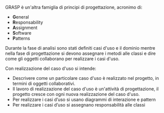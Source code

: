 GRASP è un'altra famiglia di principi di progettazione, acronimo di:
- **G**eneral
- **R**esponsability
- **A**ssignment
- **S**oftware
- **P**atterns

Durante la fase di analisi sono stati definiti casi d'uso e il dominio mentre nella fase di progettazione si devono assegnare i metodi alle classi e dire come gli oggetti collaborano per realizzare i casi d'uso.

Con realizzazione del caso d'uso si intende:
- Descrivere come un particolare caso d'uso è realizzato nel progetto, in termini di oggetti collaborativi.
- Il lavoro di realizzazione del caso d'uso è un'attività di progettazione, il progetto cresce con ogni nuova realizzazione del caso d'uso.
- Per realizzare i casi d’uso si usano diagrammi di interazione e pattern
- Per realizzare i casi d’uso si assegnano responsabilità alle classi